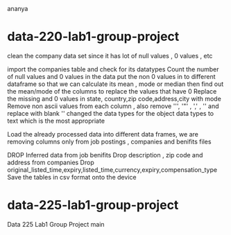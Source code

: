 ananya
# data-220-lab1-group-project
clean the company data set since it has lot of null values , 0 values , etc

import the companies table and check for its datatypes
Count the number of null values and 0 values in the data
put the non 0 values in to different dataframe so that we can calculate its mean , mode or median
then find out the mean/mode of the columns to replace the values that have 0
Replace the missing and 0 values in state, country,zip code,address,city with mode
Remove non ascii values from each column , also remove '\'',  '"'  , ','  , '' and replace with blank ''
changed the data types for the object data types to text which is the most appropriate



Load the already processed data into different data frames, we are removing columns only from job postings , companies and benifits files

DROP Inferred data from job benifits
Drop description , zip code and address from companies 
Drop original_listed_time,expiry,listed_time,currency,expiry,compensation_type
Save the tables in csv format onto the device



# data-225-lab1-group-project
Data 225 Lab1 Group Project
main
